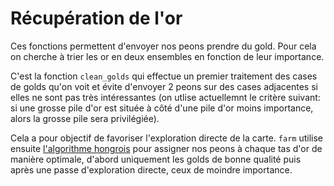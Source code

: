 # Récupération de l'or

Ces fonctions permettent d'envoyer nos peons prendre du gold. Pour cela on cherche à trier les or en deux ensembles en fonction de leur importance.

C'est la fonction `clean_golds` qui effectue un premier traitement des cases de golds qu'on voit et évite d'envoyer 2 peons sur des cases adjacentes si elles ne sont pas très intéressantes (on utlise actuellemnt le critère suivant: si une grosse pile d'or est située à côté d'une pile d'or moins importance, alors la grosse pile sera privilégiée).

Cela a pour objectif de favoriser l'exploration directe de la carte. `farm` utilise ensuite [l'algorithme hongrois](../annexes/algo_hongrois.md) pour assigner nos peons à chaque tas d'or de manière optimale, d'abord uniquement les golds de bonne qualité puis après une passe d'exploration directe, ceux de moindre importance.

